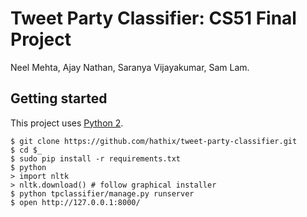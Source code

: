 # Tweet Party Classifier: CS51 Final Project

Neel Mehta, Ajay Nathan, Saranya Vijayakumar, Sam Lam.

## Getting started

This project uses [Python 2](https://python.org).

```
$ git clone https://github.com/hathix/tweet-party-classifier.git
$ cd $_
$ sudo pip install -r requirements.txt
$ python
> import nltk
> nltk.download() # follow graphical installer
$ python tpclassifier/manage.py runserver
$ open http://127.0.0.1:8000/
```
